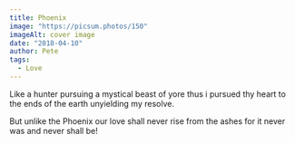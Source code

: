 ```yaml
---
title: Phoenix
image: "https://picsum.photos/150"
imageAlt: cover image
date: "2018-04-10"
author: Pete
tags:
  - Love
---
```


Like a hunter pursuing a mystical beast of yore
thus i pursued thy heart
to the ends of the earth
unyielding my resolve.

But unlike the Phoenix
our love shall never rise from the ashes
for it never was
and never shall be!
